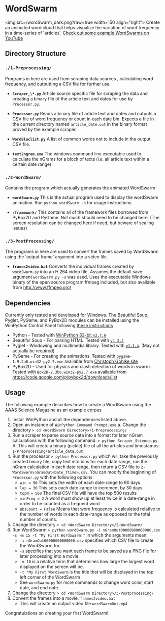 # WordSwarm 
<img src=/wordSwarm_dark.png?raw=true width=150 align="right">
Create an animated word cloud that helps visualize the variation
of word frequency in a time-series of 'articles'.
[Check out some example WordSwarms on YouTube](https://www.youtube.com/playlist?list=PLW9BhSPL6nfRFieaT0mqaAiZhA1ZFRzWX)

## Directory Structure

### `./1-Preprocessing/`
Programs in here are used from scraping data sources , calculating word frequency, and outputting a CSV file for further use.

- **`Scraper_\*.py`** Article source specific file for scraping the data and creating a binary file of the article text and dates for use by `Processor.py`.

- **`Processor.py`** Reads a binary file of article text and dates and outputs a CSV file of word frequency or count in each date bin. Expects a file in the current directory named `article_date.out` in the binary format proved by the example scraper.

- **`WordBlaclist.py`** A list of common words not to include in the output CSV file.

- **`text2ngram.exe`** The windows command line executable used to calculate the nGrams for a block of texts (i.e. all article text within a certain date range) 

### `./2-WordSwarm/`
Contains the program which actually generates the animated WordSwarm

- **`wordSwarm.py`** This is the actual program used to display the wordSwarm animation. Run `python wordSwarm -h` for usage instructions.
	
- **`/framework/`** This contains all of the framework files borrowed from PyBox2D and PyGame. Not much should need to be changed here. (The screen resolution can be changed here if need, but beware of scaling issues)

### `./3-PostProcessing/`
The programs in here are used to convert the frames saved by WordSwarm using the 'output frame' argument into a video file. 

- **`frames2video.bat`** Converts the individual frames created by `wordSwarm.py` into an H.264 video file. Assumes the default save argument `wordSwarm.py -s` was used. Uses the executable Windows binary of the open source program ffmpeg included, but also available from http://www.ffmpeg.org/ 


## Dependencies
Currently only tested and developed for Windows. The Beautiful Soup, Pyglet, PyGame, and PyBox2D modules can be installed using the WinPython Control Panel following [these instructions](https://code.google.com/p/winpython/wiki/ControlPanel)

* Python - Tested with [WinPython 32-bit `v2.7.6`](http://sourceforge.net/projects/winpython/files/WinPython&95;2.7/2.7.6.4)
* Beautiful Soup - For parsing HTML. Tested with [`v4.3.2`](http://www.crummy.com/software/BeautifulSoup/#Download)
* Pyglet - Windowing and multimedia library. Tested with [`v1.1.4`](http://pyglet.googlecode.com/files/pyglet-1.1.4.zip). (May not actually be required)
* PyGame - For creating the animations. Tested with `pygame-1.9.2a0.win32-py2.7.exe` available from [Christoph Gohlke site](http://www.lfd.uci.edu/~gohlke/pythonlibs/#pygame) 
* PyBox2D - Used for physics and clash detection of words in swarm. Tested with `Box2D-2.3b0.win32-py2.7.exe` available from https://code.google.com/p/pybox2d/downloads/list

## Usage
The following example describes how to create a WordSwarm using the AAAS Science Magazine as an example corpus

1. Install WinPython and all the dependencies listed above
2. Open an instance of `WinPython Command Prompt.exe`
	a. Change the directory `> cd <WordSwarm Directory>/1-Preprocessing/`
3. Run a scraper to parse source data into a format for later nGram calculations with the following command: `> python Scraper_Science.py`. 
	A. This will create a binary (pickle) file of all the articles and timestamps: `1-Preprocessing\article_data.out`
4. Run the processor `> python Processor.py` which will take the previously created binary file, copy text into bins for each date range, run the nGram calculation in each date range, then return a CSV file to `2-WordSwarm\nGramOut<Date_Ttime>.csv`. You can modify the beginning of `Processor.py` with the following options:
	- `win = 90` This sets the width of each date-range to 90 days
	- `lap = 30` This sets each date-range to increment by 30 days
	- `topN = 500` The final CSV file will have the top 500 results
	- `minFreq = 2` A word must show up at least twice in a date-range in order to be counted as a frequent word
	- `absCount = False` Means that word frequency is calculated relative to the number of words in each date-range as opposed to the total number of counts.
5. Change the directory `> cd <WordSwarm Directory>/2-WordSwarm/`
6. Run WordSwarm `> python wordSwarm.py -i nGramOut00000000000000.csv -s -m 15 -t "My First WordSwarm!"` in which the arguments mean:
	- `-i nGramOut00000000000000.csv` specifies which CSV file to create the WordSwarm for.
	- `-s` specifies that you want each frame to be saved as a PNG file for later processing into a movie
	- `-m 10` is a relative term that determines how large the largest word displayed on the screen will be.
	- `-t "My First WordSwarm` is the title that will be displayed in the top left corner of the WordSwarm
	- See `wordSwarm.py` for more commands to change word color, start date, and end date.
7. Change the directory `> cd <WordSwarm Directory>/3-Postprocessing/`
8. Convert the frames into a movie. `frames2video.bat`
	- This will create an output video file `wordSwarmOut.mp4`
	
Congratulations on creating your first WordSwarm!
